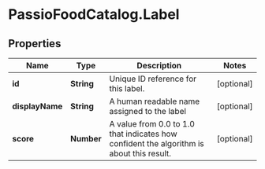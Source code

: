 # PassioFoodCatalog.Label

## Properties
Name | Type | Description | Notes
------------ | ------------- | ------------- | -------------
**id** | **String** | Unique ID reference for this label.  | [optional] 
**displayName** | **String** | A human readable name assigned to the label  | [optional] 
**score** | **Number** | A value from 0.0 to 1.0 that indicates  how confident the algorithm is about this result.  | [optional] 


